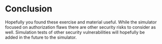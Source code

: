 # Conclusion

Hopefully you found these exercise and material useful. While the simulator focused on authorization flaws there are other security risks to consider as well. Simulation tests of other security vulnerabilities will hopefully be added in the future to the simulator.